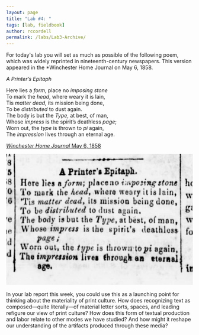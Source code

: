 ```yaml
---
layout: page
title: "Lab #4: "
tags: [lab, fieldbook]
author: rccordell
permalink: /labs/Lab3-Archive/
---
```


For today's lab you will set as much as possible of the following poem, which was widely reprinted in nineteenth-century newspapers. This version appeared in the *Winchester Home Journal on May 6, 1858.

*A Printer’s Epitaph*

Here lies a *form*, place no *imposing stone*  
To mark the *head*, where weary it is lain,  
Tis *matter dead*, its mission being done,  
To be *distributed* to dust again.  
The body is but the *Type*, at best, of man,  
Whose *impress* is the spirit’s deathless *page*;  
Worn out, the *type* is thrown to *pi* again,  
The *impression* lives through an eternal age.

[*Winchester Home Journal* May 6, 1858](http://chroniclingamerica.loc.gov/lccn/sn97065088/1858-05-06/ed-1/seq-1/)

![Printer's Epitaph](/img/image_681x648_from_3093,6478_to_3972,7096.jpg)

In your lab report this week, you could use this as a launching point for thinking about the materiality of print culture. How does recognizing text as composed—quite literally—of material letter sorts, spaces, and leading refigure our view of print culture? How does this form of textual production and labor relate to other modes we have studied? And how might it reshape our understanding of the artifacts produced through these media?